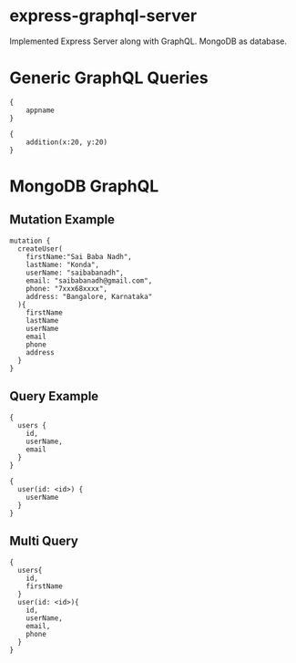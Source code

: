 # express-graphql-server
Implemented Express Server along with GraphQL. MongoDB as database.

# Generic GraphQL Queries

```
{
    appname
}

```
```
{
    addition(x:20, y:20)
}

```

# MongoDB GraphQL

## Mutation Example

```
mutation {
  createUser(
    firstName:"Sai Baba Nadh",
    lastName: "Konda",
    userName: "saibabanadh",
    email: "saibabanadh@gmail.com",
    phone: "7xxx68xxxx",
    address: "Bangalore, Karnataka"
  ){
    firstName
    lastName
    userName
    email
    phone
    address
  }
}
```

## Query Example

```
{
  users {
    id,
    userName,
    email
  }
}

{
  user(id: <id>) {
    userName
  }
}

```

## Multi Query

```
{
  users{
    id,
    firstName
  }
  user(id: <id>){
    id,
    userName,
    email,
    phone
  }
}
```